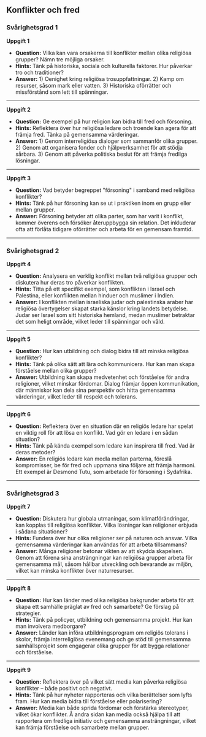 ## Konflikter och fred

### Svårighetsgrad 1

**Uppgift 1**

* **Question:** Vilka kan vara orsakerna till konflikter mellan olika religiösa grupper? Nämn tre möjliga orsaker.
* **Hints:** Tänk på historiska, sociala och kulturella faktorer. Hur påverkar tro och traditioner?
* **Answer:** 1) Oenighet kring religiösa trosuppfattningar. 2) Kamp om resurser, såsom mark eller vatten. 3) Historiska oförrätter och missförstånd som lett till spänningar.

---

**Uppgift 2**

* **Question:** Ge exempel på hur religion kan bidra till fred och försoning.
* **Hints:** Reflektera över hur religiösa ledare och troende kan agera för att främja fred. Tänka på gemensamma värderingar.
* **Answer:** 1) Genom interreligiösa dialoger som sammanför olika grupper. 2) Genom att organisera fonder och hjälpverksamhet för att stödja sårbara. 3) Genom att påverka politiska beslut för att främja fredliga lösningar.

---

**Uppgift 3**

* **Question:** Vad betyder begreppet "försoning" i samband med religiösa konflikter?
* **Hints:** Tänk på hur försoning kan se ut i praktiken inom en grupp eller mellan grupper.
* **Answer:** Försoning betyder att olika parter, som har varit i konflikt, kommer överens och försöker återuppbygga sin relation. Det inkluderar ofta att förlåta tidigare oförrätter och arbeta för en gemensam framtid.

---

### Svårighetsgrad 2

**Uppgift 4**

* **Question:** Analysera en verklig konflikt mellan två religiösa grupper och diskutera hur deras tro påverkar konflikten.
* **Hints:** Titta på ett specifikt exempel, som konflikten i Israel och Palestina, eller konflikten mellan hinduer och muslimer i Indien.
* **Answer:** I konflikten mellan israeliska judar och palestinska araber har religiösa övertygelser skapat starka känslor kring landets betydelse. Judar ser Israel som sitt historiska hemland, medan muslimer betraktar det som heligt område, vilket leder till spänningar och våld.

---

**Uppgift 5**

* **Question:** Hur kan utbildning och dialog bidra till att minska religiösa konflikter?
* **Hints:** Tänk på olika sätt att lära och kommunicera. Hur kan man skapa förståelse mellan olika grupper?
* **Answer:** Utbildning kan skapa medvetenhet och förståelse för andra religioner, vilket minskar fördomar. Dialog främjar öppen kommunikation, där människor kan dela sina perspektiv och hitta gemensamma värderingar, vilket leder till respekt och tolerans.

---

**Uppgift 6**

* **Question:** Reflektera över en situation där en religiös ledare har spelat en viktig roll för att lösa en konflikt. Vad gör en ledare i en sådan situation?
* **Hints:** Tänk på kända exempel som ledare kan inspirera till fred. Vad är deras metoder?
* **Answer:** En religiös ledare kan medla mellan parterna, föreslå kompromisser, be för fred och uppmana sina följare att främja harmoni. Ett exempel är Desmond Tutu, som arbetade för försoning i Sydafrika.

---

### Svårighetsgrad 3

**Uppgift 7**

* **Question:** Diskutera hur globala utmaningar, som klimatförändringar, kan kopplas till religiösa konflikter. Vilka lösningar kan religioner erbjuda i sådana situationer?
* **Hints:** Fundera över hur olika religioner ser på naturen och ansvar. Vilka gemensamma värderingar kan användas för att arbeta tillsammans?
* **Answer:** Många religioner betonar vikten av att skydda skapelsen. Genom att förena sina ansträngningar kan religiösa grupper arbeta för gemensamma mål, såsom hållbar utveckling och bevarande av miljön, vilket kan minska konflikter över naturresurser.

---

**Uppgift 8**

* **Question:** Hur kan länder med olika religiösa bakgrunder arbeta för att skapa ett samhälle präglat av fred och samarbete? Ge förslag på strategier.
* **Hints:** Tänk på policyer, utbildning och gemensamma projekt. Hur kan man involvera medborgare?
* **Answer:** Länder kan införa utbildningsprogram om religiös tolerans i skolor, främja interreligiösa evenemang och ge stöd till gemensamma samhällsprojekt som engagerar olika grupper för att bygga relationer och förståelse.

---

**Uppgift 9**

* **Question:** Reflektera över på vilket sätt media kan påverka religiösa konflikter – både positivt och negativt.
* **Hints:** Tänk på hur nyheter rapporteras och vilka berättelser som lyfts fram. Hur kan media bidra till förståelse eller polarisering?
* **Answer:** Media kan både sprida fördomar och förstärka stereotyper, vilket ökar konflikter. Å andra sidan kan media också hjälpa till att rapportera om fredliga initiativ och gemensamma ansträngningar, vilket kan främja förståelse och samarbete mellan grupper.